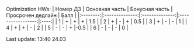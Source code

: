 Optimization HWs:
| Номер ДЗ | Основная часть | Бонусная часть | Просрочен дедлайн | Балл |
|:--------:|:--------------:|:--------------:|:-----------------:|:----:|
| 1        | +              | +              | +                 | 1.5  |
| 2        | +              | -              | +                 | 0.5  |
| 3        | +              | -              | -                 | 1    |
| 4        | +              | +              | -                 | 2    |
| 5        | -              | -              | +                 |-0.5  |
| 6        | -              | -              | -                 | 0    |

Last update: 13:40 24.03  